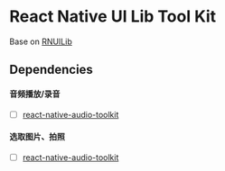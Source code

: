 # React Native UI Lib Tool Kit

Base on [RNUILib](https://github.com/wix/react-native-ui-lib)

## Dependencies

#### 音频播放/录音
- [ ] [react-native-audio-toolkit](https://github.com/rnui-toolkit/react-native-audio-toolkit)

#### 选取图片、拍照
- [ ] [react-native-audio-toolkit](https://github.com/rnui-toolkit/react-native-audio-toolkit)
